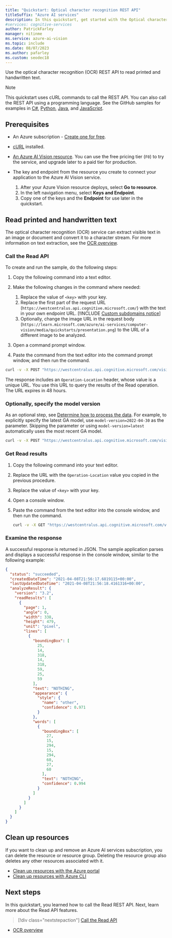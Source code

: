 ```yaml
---
title: "Quickstart: Optical character recognition REST API"
titleSuffix: "Azure AI services"
description: In this quickstart, get started with the Optical character recognition REST API.
#services: cognitive-services
author: PatrickFarley
manager: nitinme
ms.service: azure-ai-vision
ms.topic: include
ms.date: 08/07/2023
ms.author: pafarley
ms.custom: seodec18
---
```


Use the optical character recognition (OCR) REST API to read printed and handwritten text.

> [!NOTE]
> This quickstart uses cURL commands to call the REST API. You can also call the REST API using a programming language. See the GitHub samples for examples in [C#](https://github.com/Azure-Samples/cognitive-services-quickstart-code/tree/master/dotnet/ComputerVision/REST), [Python](https://github.com/Azure-Samples/cognitive-services-quickstart-code/tree/master/python/ComputerVision/REST), [Java](https://github.com/Azure-Samples/cognitive-services-quickstart-code/tree/master/java/ComputerVision/REST), and [JavaScript](https://github.com/Azure-Samples/cognitive-services-quickstart-code/tree/master/javascript/ComputerVision/REST).

## Prerequisites

- An Azure subscription - [Create one for free](https://azure.microsoft.com/free/cognitive-services/).
- [cURL](https://curl.haxx.se/) installed.
- <a href="https://portal.azure.com/#create/Microsoft.CognitiveServicesComputerVision" title="create a Vision resource" target="_blank">An Azure AI Vision resource</a>. You can use the free pricing tier (`F0`) to try the service, and upgrade later to a paid tier for production.
- The key and endpoint from the resource you create to connect your application to the Azure AI Vision service.

  1. After your Azure Vision resource deploys, select **Go to resource**.
  1. In the left navigation menu, select **Keys and Endpoint**.
  1. Copy one of the keys and the **Endpoint** for use later in the quickstart.

## Read printed and handwritten text

The optical character recognition (OCR) service can extract visible text in an image or document and convert it to a character stream. For more information on text extraction, see the [OCR overview](../overview-ocr.md).

### Call the Read API

To create and run the sample, do the following steps:

1. Copy the following command into a text editor.
1. Make the following changes in the command where needed:

   1. Replace the value of `<key>` with your key.
   1. Replace the first part of the request URL (`https://westcentralus.api.cognitive.microsoft.com/`) with the text in your own endpoint URL.
        [!INCLUDE [Custom subdomains notice](../../../../includes/cognitive-services-custom-subdomains-note.md)]
    1. Optionally, change the image URL in the request body (`https://learn.microsoft.com/azure/ai-services/computer-vision/media/quickstarts/presentation.png`) to the URL of a different image to be analyzed.
1. Open a command prompt window.
1. Paste the command from the text editor into the command prompt window, and then run the command.

```bash
curl -v -X POST "https://westcentralus.api.cognitive.microsoft.com/vision/v3.2/read/analyze" -H "Content-Type: application/json" -H "Ocp-Apim-Subscription-Key: <subscription key>" --data-ascii "{'url':'https://learn.microsoft.com/azure/ai-services/computer-vision/media/quickstarts/presentation.png'}"
```

The response includes an `Operation-Location` header, whose value is a unique URL. You use this URL to query the results of the Read operation. The URL expires in 48 hours.

### Optionally, specify the model version

As an optional step, see [Determine how to process the data](../how-to/call-read-api.md#determine-how-to-process-the-data-optional). For example, to explicitly specify the latest GA model, use `model-version=2022-04-30` as the parameter. Skipping the parameter or using `model-version=latest` automatically uses the most recent GA model.

```bash
curl -v -X POST "https://westcentralus.api.cognitive.microsoft.com/vision/v3.2/read/analyze?model-version=2022-04-30" -H "Content-Type: application/json" -H "Ocp-Apim-Subscription-Key: <subscription key>" --data-ascii "{'url':'https://learn.microsoft.com/azure/ai-services/computer-vision/media/quickstarts/presentation.png'}"
```

### Get Read results

1. Copy the following command into your text editor.
1. Replace the URL with the `Operation-Location` value you copied in the previous procedure.
1. Replace the value of `<key>` with your key.
1. Open a console window.
1. Paste the command from the text editor into the console window, and then run the command.

   ```bash
   curl -v -X GET "https://westcentralus.api.cognitive.microsoft.com/vision/v3.2/read/analyzeResults/{operationId}" -H "Ocp-Apim-Subscription-Key: {key}" --data-ascii "{body}" 
   ```

### Examine the response

A successful response is returned in JSON. The sample application parses and displays a successful response in the console window, similar to the following example:

```json
{
  "status": "succeeded",
  "createdDateTime": "2021-04-08T21:56:17.6819115+00:00",
  "lastUpdatedDateTime": "2021-04-08T21:56:18.4161316+00:00",
  "analyzeResult": {
    "version": "3.2",
    "readResults": [
      {
        "page": 1,
        "angle": 0,
        "width": 338,
        "height": 479,
        "unit": "pixel",
        "lines": [
          {
            "boundingBox": [
              25,
              14,
              318,
              14,
              318,
              59,
              25,
              59
            ],
            "text": "NOTHING",
            "appearance": {
              "style": {
                "name": "other",
                "confidence": 0.971
              }
            },
            "words": [
              {
                "boundingBox": [
                  27,
                  15,
                  294,
                  15,
                  294,
                  60,
                  27,
                  60
                ],
                "text": "NOTHING",
                "confidence": 0.994
              }
            ]
          }
        ]
      }
    ]
  }
}

```

## Clean up resources

If you want to clean up and remove an Azure AI services subscription, you can delete the resource or resource group. Deleting the resource group also deletes any other resources associated with it.

- [Clean up resources with the Azure portal](../../multi-service-resource.md?pivots=azportal#clean-up-resources)
- [Clean up resources with Azure CLI](../../multi-service-resource.md?pivots=azcli#clean-up-resources)

## Next steps

In this quickstart, you learned how to call the Read REST API. Next, learn more about the Read API features.

> [!div class="nextstepaction"]
>[Call the Read API](../how-to/call-read-api.md)

* [OCR overview](../overview-ocr.md)
